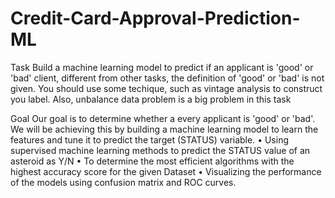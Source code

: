 # Credit-Card-Approval-Prediction-ML

Task
Build a machine learning model to predict if an applicant is 'good' or 'bad' client, different from other tasks, the definition of 'good' or 'bad' is not given. You should use some techique, such as vintage analysis to construct you label. Also, unbalance data problem is a big problem in this task


Goal
Our goal is to determine whether a every applicant is  'good' or 'bad'. We will be achieving this by building a machine learning model to learn the features and tune it to predict the target (STATUS) variable.
•	Using supervised machine learning methods to predict the STATUS value of an asteroid as Y/N
•	To determine the most efficient algorithms with the highest accuracy score for the given Dataset
•	Visualizing the performance of the models using confusion matrix and ROC curves.
